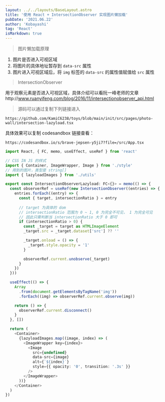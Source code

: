 ```yaml
---
layout: ../../layouts/BaseLayout.astro
title: '使用 React + IntersectionObserver 实现图片懒加载'
pubDate: '2021.06.22'
author: 'Kobayashi'
tag: 'React'
isMarkdown: true
---
```


> 图片懒加载原理

1. 图片是否进入可视区域
2. 将图片的具体地址暂存到 `data-src` 属性
3. 图片进入可视区域后，将 ```img``` 标签的 `data-src` 的属性值赋值给 `src` 属性

> IntersectionObserver

用于观察元素是否进入可视区域，具体介绍可以看阮一峰老师的文章http://www.ruanyifeng.com/blog/2016/11/intersectionobserver_api.html

> 源码可以通过复制下列链接进入
```
https://github.com/KamiC6238/toys/blob/main/init/src/pages/photo-wall/intersection-lazyload.tsx
```

具体效果可以复制 codesandbox 链接查看：
```
https://codesandbox.io/s/brave-jepsen-y5ji7?file=/src/App.tsx
```

```typescript
import React, { FC, memo, useEffect, useRef } from 'react'

// CSS IN JS 的样式
import { Container, ImageWrapper, Image } from './style'
// 用到的图片，类型是 string[]
import { lazyloadImages } from './utils'

export const IntersectionObserverLazyload: FC<{}> = memo(() => {
  const observerRef = useRef(new IntersectionObserver((entries) => {
    entries.forEach((entry) => {
      const { target, intersectionRatio } = entry
        
      // target 为具体的 dom
      // intersectionRatio 范围为 0 ~ 1, 0 为完全不可见， 1 为完全可见
      // 因此只需判断当 intersectionRatio 大于 0 即可
      if (intersectionRatio > 0) {
        const _target = target as HTMLImageElement
        _target.src = _target.dataset['src'] ?? ''

        _target.onload = () => {
          _target.style.opacity = '1'
        }

        observerRef.current.unobserve(_target)
      }
    })
  }))

  useEffect(() => {
    Array
      .from(document.getElementsByTagName('img'))
      .forEach((img) => observerRef.current.observe(img))

    return () => {
      observerRef.current.disconnect()
    }
  }, [])

  return (
    <Container>
      {lazyloadImages.map((image, index) => (
        <ImageWrapper key={index}>
          <Image
            src={undefined}
            data-src={image}
            alt={`${index}`}
            style={{ opacity: '0', transition: '.3s' }}
          />
        </ImageWrapper>
      ))}
    </Container>
  )
})
```